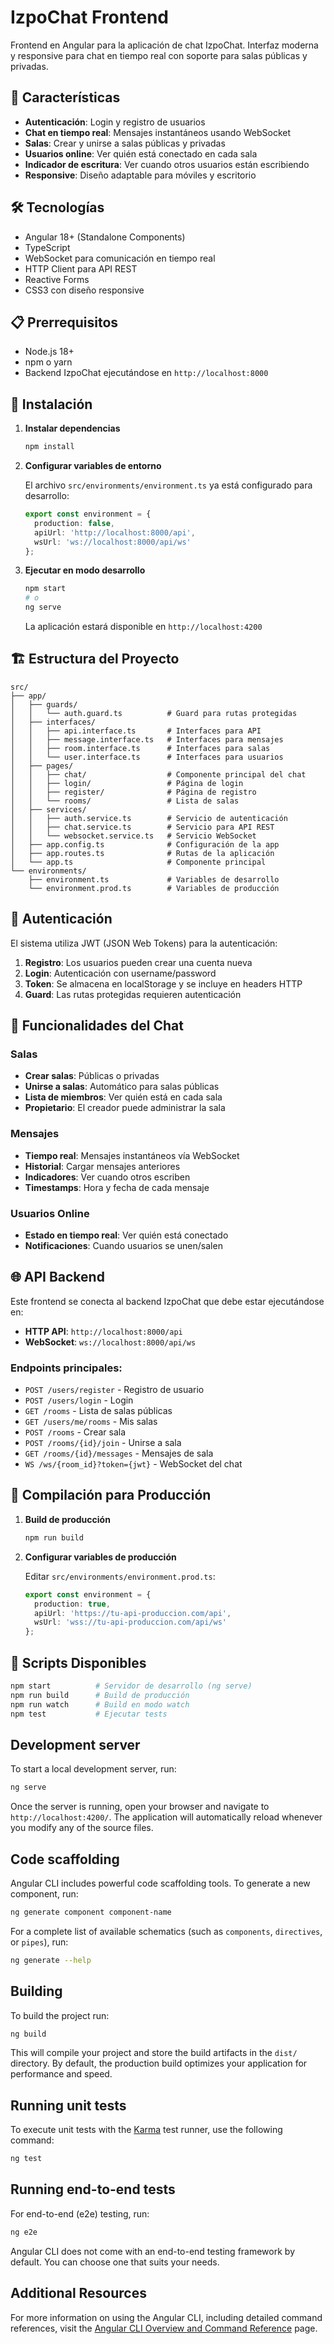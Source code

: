 # IzpoChat Frontend

Frontend en Angular para la aplicación de chat IzpoChat. Interfaz moderna y responsive para chat en tiempo real con soporte para salas públicas y privadas.

## 🚀 Características

- **Autenticación**: Login y registro de usuarios
- **Chat en tiempo real**: Mensajes instantáneos usando WebSocket
- **Salas**: Crear y unirse a salas públicas y privadas
- **Usuarios online**: Ver quién está conectado en cada sala
- **Indicador de escritura**: Ver cuando otros usuarios están escribiendo
- **Responsive**: Diseño adaptable para móviles y escritorio

## 🛠️ Tecnologías

- Angular 18+ (Standalone Components)
- TypeScript
- WebSocket para comunicación en tiempo real
- HTTP Client para API REST
- Reactive Forms
- CSS3 con diseño responsive

## 📋 Prerrequisitos

- Node.js 18+ 
- npm o yarn
- Backend IzpoChat ejecutándose en `http://localhost:8000`

## 🔧 Instalación

1. **Instalar dependencias**
   ```bash
   npm install
   ```

2. **Configurar variables de entorno**
   
   El archivo `src/environments/environment.ts` ya está configurado para desarrollo:
   ```typescript
   export const environment = {
     production: false,
     apiUrl: 'http://localhost:8000/api',
     wsUrl: 'ws://localhost:8000/api/ws'
   };
   ```

3. **Ejecutar en modo desarrollo**
   ```bash
   npm start
   # o
   ng serve
   ```

   La aplicación estará disponible en `http://localhost:4200`

## 🏗️ Estructura del Proyecto

```
src/
├── app/
│   ├── guards/
│   │   └── auth.guard.ts          # Guard para rutas protegidas
│   ├── interfaces/
│   │   ├── api.interface.ts       # Interfaces para API
│   │   ├── message.interface.ts   # Interfaces para mensajes
│   │   ├── room.interface.ts      # Interfaces para salas
│   │   └── user.interface.ts      # Interfaces para usuarios
│   ├── pages/
│   │   ├── chat/                  # Componente principal del chat
│   │   ├── login/                 # Página de login
│   │   ├── register/              # Página de registro
│   │   └── rooms/                 # Lista de salas
│   ├── services/
│   │   ├── auth.service.ts        # Servicio de autenticación
│   │   ├── chat.service.ts        # Servicio para API REST
│   │   └── websocket.service.ts   # Servicio WebSocket
│   ├── app.config.ts              # Configuración de la app
│   ├── app.routes.ts              # Rutas de la aplicación
│   └── app.ts                     # Componente principal
└── environments/
    ├── environment.ts             # Variables de desarrollo
    └── environment.prod.ts        # Variables de producción
```

## 🔐 Autenticación

El sistema utiliza JWT (JSON Web Tokens) para la autenticación:

1. **Registro**: Los usuarios pueden crear una cuenta nueva
2. **Login**: Autenticación con username/password
3. **Token**: Se almacena en localStorage y se incluye en headers HTTP
4. **Guard**: Las rutas protegidas requieren autenticación

## 💬 Funcionalidades del Chat

### Salas
- **Crear salas**: Públicas o privadas
- **Unirse a salas**: Automático para salas públicas
- **Lista de miembros**: Ver quién está en cada sala
- **Propietario**: El creador puede administrar la sala

### Mensajes
- **Tiempo real**: Mensajes instantáneos vía WebSocket
- **Historial**: Cargar mensajes anteriores
- **Indicadores**: Ver cuando otros escriben
- **Timestamps**: Hora y fecha de cada mensaje

### Usuarios Online
- **Estado en tiempo real**: Ver quién está conectado
- **Notificaciones**: Cuando usuarios se unen/salen

## 🌐 API Backend

Este frontend se conecta al backend IzpoChat que debe estar ejecutándose en:
- **HTTP API**: `http://localhost:8000/api`
- **WebSocket**: `ws://localhost:8000/api/ws`

### Endpoints principales:
- `POST /users/register` - Registro de usuario
- `POST /users/login` - Login
- `GET /rooms` - Lista de salas públicas
- `GET /users/me/rooms` - Mis salas
- `POST /rooms` - Crear sala
- `POST /rooms/{id}/join` - Unirse a sala
- `GET /rooms/{id}/messages` - Mensajes de sala
- `WS /ws/{room_id}?token={jwt}` - WebSocket del chat

## 🚀 Compilación para Producción

1. **Build de producción**
   ```bash
   npm run build
   ```

2. **Configurar variables de producción**
   
   Editar `src/environments/environment.prod.ts`:
   ```typescript
   export const environment = {
     production: true,
     apiUrl: 'https://tu-api-produccion.com/api',
     wsUrl: 'wss://tu-api-produccion.com/api/ws'
   };
   ```

## 🔄 Scripts Disponibles

```bash
npm start          # Servidor de desarrollo (ng serve)
npm run build      # Build de producción
npm run watch      # Build en modo watch
npm test           # Ejecutar tests
```

## Development server

To start a local development server, run:

```bash
ng serve
```

Once the server is running, open your browser and navigate to `http://localhost:4200/`. The application will automatically reload whenever you modify any of the source files.

## Code scaffolding

Angular CLI includes powerful code scaffolding tools. To generate a new component, run:

```bash
ng generate component component-name
```

For a complete list of available schematics (such as `components`, `directives`, or `pipes`), run:

```bash
ng generate --help
```

## Building

To build the project run:

```bash
ng build
```

This will compile your project and store the build artifacts in the `dist/` directory. By default, the production build optimizes your application for performance and speed.

## Running unit tests

To execute unit tests with the [Karma](https://karma-runner.github.io) test runner, use the following command:

```bash
ng test
```

## Running end-to-end tests

For end-to-end (e2e) testing, run:

```bash
ng e2e
```

Angular CLI does not come with an end-to-end testing framework by default. You can choose one that suits your needs.

## Additional Resources

For more information on using the Angular CLI, including detailed command references, visit the [Angular CLI Overview and Command Reference](https://angular.dev/tools/cli) page.
